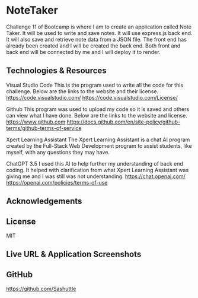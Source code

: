 # NoteTaker
Challenge 11 of Bootcamp is where I am to create an application called Note Taker. It will be used to write and save notes. It will use express.js back end. It will also save and retrieve note data from a JSON file. The front end has already been created and I will be created the back end. Both front and back end will be connected by me and I will deploy it to render.

## Technologies & Resources 
Visual Studio Code
    This is the program used to write all the code for this challenge.  Below are the links to the website and their license.
    https://code.visualstudio.com/
    https://code.visualstudio.com/License/

Github
    This program was used to upload my code so it is saved and others can view what I have done.  Below are the links to the website and license.
    https://www.github.com
    https://docs.github.com/en/site-policy/github-terms/github-terms-of-service

Xpert Learning Assistant
    The Xpert Learning Assistant is a chat AI program created by the Full-Stack Web Development program to assist students, like myself, with any questions they may have.

ChatGPT 3.5 
    I used this AI to help further my understanding of back end coding. It helped with clarification from what Xpert Learning Assistant was giving me and I was still was not understanding. 
    https://chat.openai.com/ 
    https://openai.com/policies/terms-of-use

## Acknowledgements

## License
MIT

## Live URL & Application Screenshots

## GitHub 
https://github.com/Sashuttle
